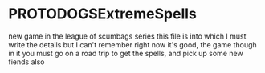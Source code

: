 # PROTODOGSExtremeSpells
new game in the league of scumbags series
this file is into which I must write the details but I can't remember right now
it's good, the game though
in it you must go on a road trip to get the spells, and pick up some new fiends also
